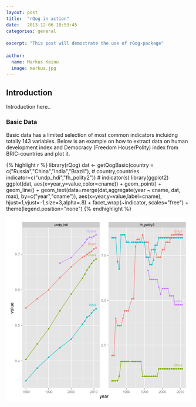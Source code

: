 ```yaml
---
layout: post
title:  "rQog in action"
date:   2013-12-06 18:53:45
categories: general

excerpt: "This post will demostrate the use of rQog-package"

author:
  name: Markus Kainu
  image: markus.jpg
---
```


## Introduction


Introduction here..


### Basic Data

Basic data has a limited selection of most common indicators incluidng totally 143 variables. Below is an example on how to extract data on human development index and Democracy (Freedom House/Polity) index from BRIC-countries and plot it.


{% highlight r %}
library(rQog)
dat <- getQogBasic(country = c("Russia","China","India","Brazil"), # country,countries
              indicator=c("undp_hdi","fh_polity2")) # indicator(s)
library(ggplot2)
ggplot(dat, aes(x=year,y=value,color=cname)) + 
  geom_point() + geom_line() +
  geom_text(data=merge(dat,aggregate(year ~ cname, dat, max),
                     by=c("year","cname")),
          aes(x=year,y=value,label=cname),
          hjust=1,vjust=-1,size=3,alpha=.8) +
  facet_wrap(~indicator, scales="free") +
  theme(legend.position="none")
{% endhighlight %}

![center](/figs/2013-12-06-rqog-examples/ExampleBasic.png) 








[jekyll-gh]: https://github.com/mojombo/jekyll
[jekyll]:    http://jekyllrb.com
